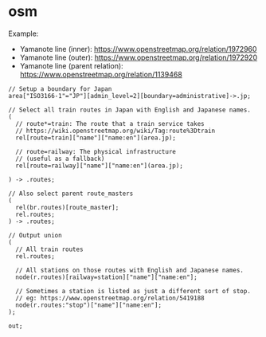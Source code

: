 # osm

Example:

* Yamanote line (inner): https://www.openstreetmap.org/relation/1972960
* Yamanote line (outer): https://www.openstreetmap.org/relation/1972920
* Yamanote line (parent relation): https://www.openstreetmap.org/relation/1139468

```
// Setup a boundary for Japan
area["ISO3166-1"="JP"][admin_level=2][boundary=administrative]->.jp;

// Select all train routes in Japan with English and Japanese names.
(
  // route*=train: The route that a train service takes
  // https://wiki.openstreetmap.org/wiki/Tag:route%3Dtrain
  rel[route=train]["name"]["name:en"](area.jp);
  
  // route=railway: The physical infrastructure
  // (useful as a fallback)
  rel[route=railway]["name"]["name:en"](area.jp);
  
) -> .routes;

// Also select parent route_masters
(
  rel(br.routes)[route_master];
  rel.routes;
) -> .routes;

// Output union
(
  // All train routes
  rel.routes;
  
  // All stations on those routes with English and Japanese names.
  node(r.routes)[railway=station]["name"]["name:en"];

  // Sometimes a station is listed as just a different sort of stop.
  // eg: https://www.openstreetmap.org/relation/5419188
  node(r.routes:"stop")["name"]["name:en"];
);

out;
```

